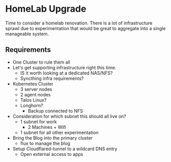 # HomeLab Upgrade

Time to consider a homelab renovation. There is a lot of infrastructure sprawl due to experimentation that would be great to aggregate into a single manageable system. 

## Requirements
- One Cluster to rule them all
- Let's get supporting infrastructure right this time.
  - IS it worth looking at a dedicated NAS/NFS?
  - Syncthing infra requirements?
- Kubernetes Cluster
  - 3 server nodes
  - 2 agent nodes
  - Talos Linux?
  - Longhorn?
    - Backup connected to NFS
- Consideration for which subnet this should all live on?
  - 1 subnet for work
    - 2 Machines + Wifi
  - 1 subnet for all other experimentation
- Bring the Blog into the primary cluster
  - flux to manage the blog
- Setup Cloudflared-tunnel to a wildcard DNS entry
  - Open external access to apps

